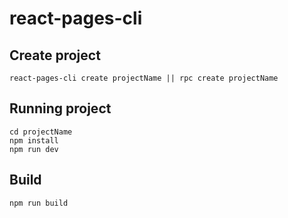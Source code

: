 # react-pages-cli

## Create project
```
react-pages-cli create projectName || rpc create projectName
```

## Running project
```
cd projectName
npm install
npm run dev
```


## Build
```
npm run build
```

